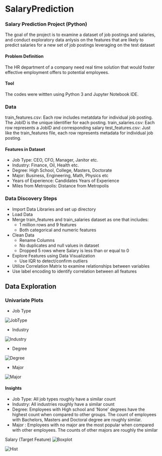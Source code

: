 # SalaryPrediction
### Salary Prediction Project (Python)
The goal of the project is to examine a dataset of job postings and salaries, and conduct exploratory data anlysis on the features that are likely to predict salaries for a new set of job postings leveraging on the test dataset 
#### Problem Definition
The HR department of a company need real time solution that would foster effective employment offers to potential employees.
#### Tool
The codes were wittten using Python 3 and Jupyter Notebook IDE.

### Data 
train_features.csv: Each row includes metatdata for individual job posting. The JobID is the unique identifier for each posting. 
train_salaries.csv: Each row represents a JobID and corresponding salary
test_features.csv: Just like the train_features file, each row represents metadata for individual job posting.

#### Features in Dataset
- Job Type: CEO, CFO, Manager, Janitor etc.
- Industry: Finance, Oil, Health etc.
- Degree: High School, College, Masters, Doctorate
- Major: Business, Engineering, Math, Physics etc
- Years of Experience: Candidates Years of Experience
- Miles from Metropolis: Distance from Metropolis

### Data Discovery Steps
- Import Data Libraries and set up directory
- Load Data
- Merge train_features and train_salaries dataset as one that includes:
    -  1 million rows and 9 features
    - Both categorical and numeric features
- Clean Data
    - Rename Columns
    - No duplicates and null values in dataset
    - Dropped 5 rows where Salary is less than or equal to 0
 - Explore Features using Data Visualization
    - Use IQR to detect/confirm outliers
 - Utilize Correlation Matrix to examine relationships between variables
 - Use label encoding to identify correlation between all features 
  
  ## Data Exploration
  
  ### Univariate Plots
  - Job Type
  
  ![JobType](https://user-images.githubusercontent.com/66134645/95991525-de731080-0dfa-11eb-9970-4d8ccda2c1e1.png)

- Industry 

![Industry](https://user-images.githubusercontent.com/66134645/95992054-84267f80-0dfb-11eb-84b1-7b8f42a99006.png)

- Degree

![Degree](https://user-images.githubusercontent.com/66134645/95992071-8d175100-0dfb-11eb-9b27-506b8c6dc85e.png)

- Major

![Major](https://user-images.githubusercontent.com/66134645/95992124-999ba980-0dfb-11eb-81f2-d3e588a12ac1.png)

#### Insights
- Job Type: All job types roughly have a similar count
- Industry: All industries roughly have a similar count
- Degree: Employees with High school and 'None' degrees have the highest count when compared to    other groups. The count of employees with Bachelors, Masters and Doctoral degree are roughly similar.
- Major : Employees with no major are the most popular when compared with other employees. The counts of other majors are roughly the similar

Salary (Target Feature)
![Boxplot](https://user-images.githubusercontent.com/66134645/95992198-b0da9700-0dfb-11eb-88f8-de28d08f2e47.png)

![Hist](https://user-images.githubusercontent.com/66134645/95992207-b46e1e00-0dfb-11eb-8311-af58dd58c396.png)


